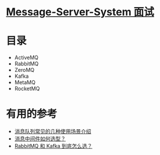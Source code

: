 # [Message-Server-System 面试](https://github.com/stevenli91748/Message-Server-System/blob/master/Interview.md)

# 目录

* ActiveMQ
* RabbitMQ
* ZeroMQ
* Kafka
* MetaMQ
* RocketMQ



# 有用的参考

* [消息队列常见的几种使用场景介绍](https://mp.weixin.qq.com/s/JTFiiCk0yd6XCSawz0WXBw)
* [消息中间件如何选型？](https://mp.weixin.qq.com/s/mM0jSKv-dQpGzzEC0b9l4w)
* [RabbitMQ 和 Kafka 到底怎么选？](https://mp.weixin.qq.com/s/mM0jSKv-dQpGzzEC0b9l4w)


